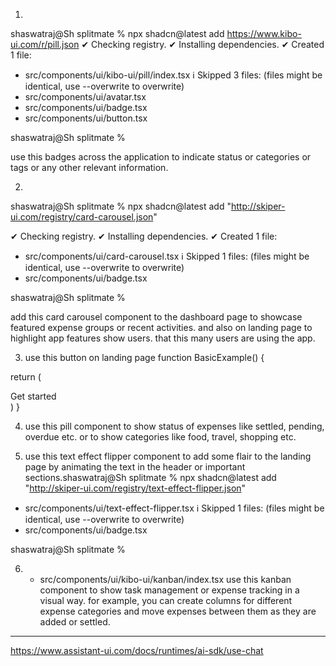 1.

shaswatraj@Sh splitmate % npx shadcn@latest add https://www.kibo-ui.com/r/pill.json
✔ Checking registry.
✔ Installing dependencies.
✔ Created 1 file:
  - src/components/ui/kibo-ui/pill/index.tsx
ℹ Skipped 3 files: (files might be identical, use --overwrite to overwrite)
  - src/components/ui/avatar.tsx
  - src/components/ui/badge.tsx
  - src/components/ui/button.tsx

shaswatraj@Sh splitmate % 

use this badges across the application to indicate status or categories or tags or any other relevant information.

2.


shaswatraj@Sh splitmate %   npx shadcn@latest add "http://skiper-ui.com/registry/card-carousel.json"

✔ Checking registry.
✔ Installing dependencies.
✔ Created 1 file:
  - src/components/ui/card-carousel.tsx
ℹ Skipped 1 files: (files might be identical, use --overwrite to overwrite)
  - src/components/ui/badge.tsx

shaswatraj@Sh splitmate % 


add this card carousel component to the dashboard page to showcase featured expense groups or recent activities. and also on landing page to highlight app features show users. that this many users are using the app.



3. use this button on landing page
function BasicExample() {
 
  return (
   <div className="w-full flex ">
        <WrapButton className="mt-10" href="/docs/components/card-carousel" >
            <Globe className="animate-spin " />
            Get started
        </WrapButton>
    </div>
  )
}

4. use this pill component to show status of expenses like settled, pending, overdue etc. or to show categories like food, travel, shopping etc.

5. use this text effect flipper component to add some flair to the landing page by animating the text in the header or important sections.shaswatraj@Sh splitmate % npx shadcn@latest add "http://skiper-ui.com/registry/text-effect-flipper.json"


  - src/components/ui/text-effect-flipper.tsx
ℹ Skipped 1 files: (files might be identical, use --overwrite to overwrite)
  - src/components/ui/badge.tsx

shaswatraj@Sh splitmate % 


6.   - src/components/ui/kibo-ui/kanban/index.tsx use this kanban component to show task management or expense tracking in a visual way. for example, you can create columns for different expense categories and move expenses between them as they are added or settled.

---

 https://www.assistant-ui.com/docs/runtimes/ai-sdk/use-chat

 